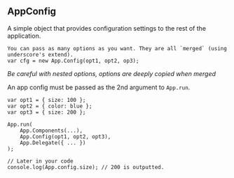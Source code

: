 ## AppConfig

A simple object that provides configuration settings to the rest of the application.

```
You can pass as many options as you want. They are all `merged` (using underscore's extend).
var cfg = new App.Config(opt1, opt2, op3);
```
*Be careful with nested options, options are deeply copied when merged*

An app config must be passed as the 2nd argument to `App.run`.

```
var opt1 = { size: 100 };
var opt2 = { color: blue };
var opt3 = { size: 200 };

App.run(
    App.Components(...),
    App.Config(opt1, opt2, opt3),
    App.Delegate({ ... })
);

// Later in your code
console.log(App.config.size); // 200 is outputted.
```
